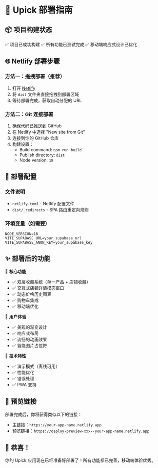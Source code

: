 # 🚀 Upick 部署指南

## 📦 项目构建状态
✅ 项目已成功构建
✅ 所有功能已测试完成
✅ 移动端响应式设计已优化

## 🌐 Netlify 部署步骤

### 方法一：拖拽部署（推荐）
1. 打开 [Netlify](https://app.netlify.com/drop)
2. 将 `dist` 文件夹直接拖拽到部署区域
3. 等待部署完成，获取自动分配的 URL

### 方法二：Git 连接部署
1. 确保代码已推送到 GitHub
2. 在 Netlify 中选择 "New site from Git"
3. 连接到你的 GitHub 仓库
4. 构建设置：
   - Build command: `npm run build`
   - Publish directory: `dist`
   - Node version: `18`

## 🔧 部署配置

### 文件说明
- `netlify.toml` - Netlify 配置文件
- `dist/_redirects` - SPA 路由重定向规则

### 环境变量（如需要）
```
NODE_VERSION=18
VITE_SUPABASE_URL=your_supabase_url
VITE_SUPABASE_ANON_KEY=your_supabase_key
```

## ✨ 部署后的功能

🎯 **核心功能**
- ✅ 双层收藏系统（单一产品 + 店铺收藏）
- ✅ 交互式店铺详情模态窗口
- ✅ 动态价格历史图表
- ✅ 购物车集成
- ✅ 移动端优化

🎨 **用户体验**
- ✅ 美观的渐变设计
- ✅ 响应式布局
- ✅ 流畅的动画效果
- ✅ 智能图片占位符

🔧 **技术特性**
- ✅ 演示模式（离线可用）
- ✅ 性能优化
- ✅ 错误处理
- ✅ PWA 支持

## 📱 预览链接
部署完成后，你将获得类似以下的链接：
- 主链接：`https://your-app-name.netlify.app`
- 预览链接：`https://deploy-preview-xxx--your-app-name.netlify.app`

## 🎉 恭喜！
你的 Upick 应用现在已经准备好部署了！所有功能都已完善，移动端体验优秀。
